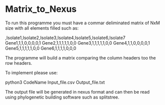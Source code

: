 # Matrix_to_Nexus


To run this programme you must have a commar deliminated matrix of NxM size with all elements filled such as:

,Isolate1,Isolate2,Isolate3,Isolate4,Isolate5,Isolate6,Isolate7
Gene1,1,1,0,0,0,0,1
Gene2,1,1,1,1,1,0,0
Gene3,1,1,1,1,1,0,0
Gene4,1,1,0,0,0,0,1
Gene5,1,1,1,1,1,0,0
Gene6,1,1,1,1,0,0,0

The programme will build a matrix comparing the column headers too the row headers.

To implement please use:

python3 CodeName Input_file.csv Output_file.txt

The output file will be generated in nexus format and can then be read using phylogenetic building software such as splitstree.
